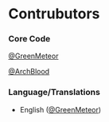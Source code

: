 # Contrubutors

### Core Code
[@GreenMeteor](https://github.com/GreenMeteor)

[@ArchBlood](https://github.com/ArchBlood)

### Language/Translations
- English ([@GreenMeteor](https://github.com/GreenMeteor))
